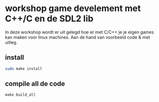 # workshop game develement met C++/C en de SDL2 lib

In deze workshop wordt er uit gelegd hoe er met C/C++ je je eigen games kan maken voor linux machines.
Aan de hand van voorbeeld code & met uitleg.


## install

```bash
sudo make install
```

## compile all de code

```
make build_all
```